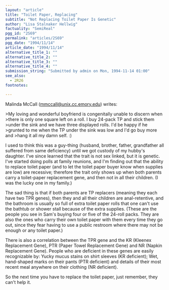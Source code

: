 ```yaml
---
layout: "article"
title: "Toilet Paper, Replacing"
subtitle: "Not Replacing Toilet Paper Is Genetic"
author: "Lisa Stalnaker Hellwig"
factuality: "SemiReal"
pgg_id: "2S69"
permalink: "articles/2S69"
pgg_date: "1994/11/14"
article_date: "1994/11/14"
alternative_title_1: ""
alternative_title_2: ""
alternative_title_3: ""
alternative_title_4: ""
submission_string: "Submitted by admin on Mon, 1994-11-14 01:00"
see_also:
  - 2R26
footnotes: 

---
```

<div>
<p>Malinda McCall (<a href="https://web.archive.org/web/20130205191315/mailto:mmccall@unix.cc.emory.edu">mmccall@unix.cc.emory.edu</a>) writes:</p>
<p>&gt;My loving and wonderful boyfriend is congenitally unable to discern when &gt;there is only one square left on a roll. I buy 24-pack TP and stick them &gt;under the sink and we have three displayed rolls. I'd be happy if he &gt;grunted to me when the TP under the sink was low and I'd go buy more and &gt;hang it all my damn self. :)</p>
<p>I used to think this was a guy-thing (husband, brother, father, grandfather all suffered from same deficiency) until we got custody of my hubby's daughter. I've since learned that the trait is not sex linked, but it is genetic. I've started doing polls at family reunions, and I'm finding out that the ability to replace toilet paper (and to let the toilet paper buyer know when supplies are low) are recessive; therefore the trait only shows up when both parents carry a toilet-paper replacement gene, and then not in all their children. (I was the lucky one in my family.)</p>
<p>The sad thing is that if both parents are TP replacers (meaning they each have two TPR genes), then they and all their children are anal-retentive, and the bathroom is usually so full of extra toilet paper rolls that one can't use the bathtub or shower stall because of the extra supplies. (These are the people you see in Sam's buying four or five of the 24-roll packs. They are also the ones who carry their own toilet paper with them every time they go out, since they fear having to use a public restroom where there may not be enough or any toilet paper.)</p>
<p>There is also a correlation between the TPR gene and the KR (Kleenex Replacement Gene), PTR (Paper Towel Replacement Gene) and NR (Napkin Replacement Gene). People who are deficient in these genes are easily recognizable by: Yucky mucus stains on shirt sleeves (KR deficient); Wet, hand-shaped marks on their pants (PTR deficient) and details of their most recent meal anywhere on their clothing (NR deficient).</p>
<p>So the next time you have to replace the toilet paper, just remember, they can't help it.</p>
</div>
